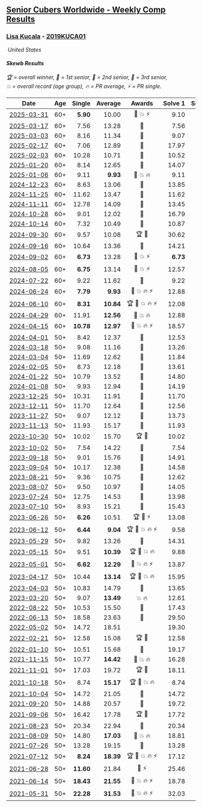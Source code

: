 <style>table {white-space: nowrap;}</style>
<link rel="stylesheet" type="text/css" href="/scw-comp/css/flags.css" />

## [Senior Cubers Worldwide - Weekly Comp Results](/scw-comp/results/)
### [Lisa Kucala](README.md) - [2019KUCA01](https://www.worldcubeassociation.org/persons/2019KUCA01?event=skewb)

<i class="flag flag-US" />&nbsp;United States

#### Skewb Results

<span style="white-space: nowrap;">🏆 = overall winner</span>, <span style="white-space: nowrap;">🥇 = 1st senior</span>, <span style="white-space: nowrap;">🥈 = 2nd senior</span>, <span style="white-space: nowrap;">🥉 = 3rd senior</span>, <span style="white-space: nowrap;">💥 = overall record (age group)</span>, <span style="white-space: nowrap;">🔥 = PR average</span>, <span style="white-space: nowrap;">⚡ = PR single</span>.

| Date | Age | Single | Average | Awards | Solve 1 | Solve 2 | Solve 3 | Solve 4 | Solve 5 | Video |
| :--: | :--: | --: | --: | :--: | --: | --: | --: | --: | --: | :-- |
| [2025-03-31](../../results/2025-03-31/skewb.md) | 60+ | **5.90** | 10.00 | 🥈 💥 ⚡ | 9.10 | **5.90** | 9.91 | 10.99 | 14.78 | [Desktop](https://www.facebook.com/events/675467158281524/permalink/685646820596891) / [Mobile](https://m.facebook.com/events/675467158281524?view=permalink&id=685646820596891) |
| [2025-03-17](../../results/2025-03-17/skewb.md) | 60+ | 7.56 | 13.28 | 🥈 | 7.56 | 12.53 | 14.19 | 14.78 | 13.12 | [Desktop](https://www.facebook.com/events/978028041063147/permalink/987962193403065) / [Mobile](https://m.facebook.com/events/978028041063147?view=permalink&id=987962193403065) |
| [2025-03-03](../../results/2025-03-03/skewb.md) | 60+ | 8.16 | 11.34 | 🥈 | 9.07 | 11.61 | 8.16 | 13.34 | 13.34 | [Desktop](https://www.facebook.com/events/501753452722790/permalink/510981705133298) / [Mobile](https://m.facebook.com/events/501753452722790?view=permalink&id=510981705133298) |
| [2025-02-17](../../results/2025-02-17/skewb.md) | 60+ | 7.06 | 12.89 | 🥈 | 17.97 | 7.06 | 15.16 | 12.03 | 11.47 | [Desktop](https://www.facebook.com/events/3910571685857249/permalink/3923568814557536) / [Mobile](https://m.facebook.com/events/3910571685857249?view=permalink&id=3923568814557536) |
| [2025-02-03](../../results/2025-02-03/skewb.md) | 60+ | 10.28 | 10.71 | 🥈 | 10.52 | 11.46 | 11.00 | 10.61 | 10.28 | [Desktop](https://www.facebook.com/events/944171791203814/permalink/954350630185930) / [Mobile](https://m.facebook.com/events/944171791203814?view=permalink&id=954350630185930) |
| [2025-01-20](../../results/2025-01-20/skewb.md) | 60+ | 8.14 | 12.65 | 🥈 | 14.07 | 13.48 | 10.40 | 8.14 | 14.28 | [Desktop](https://www.facebook.com/events/1298033571516093/permalink/1307807617205355) / [Mobile](https://m.facebook.com/events/1298033571516093?view=permalink&id=1307807617205355) |
| [2025-01-06](../../results/2025-01-06/skewb.md) | 60+ | 9.11 | **9.93** | 🥈 💥 🔥 | 9.11 | 9.32 | 10.40 | 14.22 | 10.07 | [Desktop](https://www.facebook.com/events/627142583067327/permalink/636726285442290) / [Mobile](https://m.facebook.com/events/627142583067327?view=permalink&id=636726285442290) |
| [2024-12-23](../../results/2024-12-23/skewb.md) | 60+ | 8.63 | 13.06 | 🥈 | 13.85 | 12.33 | 13.01 | 15.38 | 8.63 | [Desktop](https://www.facebook.com/events/1319402379491573/permalink/1323499775748500) / [Mobile](https://m.facebook.com/events/1319402379491573?view=permalink&id=1323499775748500) |
| [2024-11-25](../../results/2024-11-25/skewb.md) | 60+ | 11.62 | 13.47 | 🥈 | 11.62 | 12.28 | 17.97 | 15.02 | 13.11 | [Desktop](https://www.facebook.com/events/1941789882998379/permalink/1951024898741544) / [Mobile](https://m.facebook.com/events/1941789882998379?view=permalink&id=1951024898741544) |
| [2024-11-11](../../results/2024-11-11/skewb.md) | 60+ | 12.78 | 14.09 | 🥈 | 13.45 | 13.92 | 12.78 | 15.25 | 14.89 | [Desktop](https://www.facebook.com/events/2181074155610032/permalink/2191235217927259) / [Mobile](https://m.facebook.com/events/2181074155610032?view=permalink&id=2191235217927259) |
| [2024-10-28](../../results/2024-10-28/skewb.md) | 60+ | 9.01 | 12.02 | 🥉 | 16.79 | 10.76 | 9.01 | 11.58 | 13.72 | [Desktop](https://www.facebook.com/events/929053079074962/permalink/938493241464279) / [Mobile](https://m.facebook.com/events/929053079074962?view=permalink&id=938493241464279) |
| [2024-10-14](../../results/2024-10-14/skewb.md) | 60+ | 7.32 | 10.49 | 🥈 | 10.87 | 13.45 | 7.32 | 7.68 | 12.93 | [Desktop](https://www.facebook.com/events/574257274950611/permalink/584517100591295) / [Mobile](https://m.facebook.com/events/574257274950611?view=permalink&id=584517100591295) |
| [2024-09-30](../../results/2024-09-30/skewb.md) | 60+ | 9.57 | 10.08 | 🏆 🥇 | 30.62 | 9.57 | 10.05 | 10.26 | 9.93 | [Desktop](https://www.facebook.com/events/1131341765207379/permalink/1142232114118344) / [Mobile](https://m.facebook.com/events/1131341765207379?view=permalink&id=1142232114118344) |
| [2024-09-16](../../results/2024-09-16/skewb.md) | 60+ | 10.64 | 13.36 | 🥉 | 14.21 | 12.41 | 22.95 | 10.64 | 13.47 | [Desktop](https://www.facebook.com/events/876328274072061/permalink/885096813195207) / [Mobile](https://m.facebook.com/events/876328274072061?view=permalink&id=885096813195207) |
| [2024-09-02](../../results/2024-09-02/skewb.md) | 60+ | **6.73** | 13.28 | 🥈 💥 ⚡ | **6.73** | 18.32 | 13.24 | 15.95 | 10.64 | [Desktop](https://www.facebook.com/events/520382934031785/permalink/527868076616604) / [Mobile](https://m.facebook.com/events/520382934031785?view=permalink&id=527868076616604) |
| [2024-08-05](../../results/2024-08-05/skewb.md) | 60+ | **6.75** | 13.14 | 🥉 💥 ⚡ | 12.57 | 10.17 | 16.67 | 19.16 | **6.75** | [Desktop](https://www.facebook.com/events/2580397835477735/permalink/2591510131033172) / [Mobile](https://m.facebook.com/events/2580397835477735?view=permalink&id=2591510131033172) |
| [2024-07-22](../../results/2024-07-22/skewb.md) | 60+ | 9.22 | 11.62 | 🥈 | 9.22 | 10.07 | 18.93 | 12.26 | 12.53 | [Desktop](https://www.facebook.com/events/1450990238890383/permalink/1459403798049027) / [Mobile](https://m.facebook.com/events/1450990238890383?view=permalink&id=1459403798049027) |
| [2024-06-24](../../results/2024-06-24/skewb.md) | 60+ | **7.79** | **9.93** | 🥉 💥 🔥 ⚡ | 12.88 | 8.04 | 11.35 | 10.40 | **7.79** | [Desktop](https://www.facebook.com/events/1211259256891949/permalink/1219518842732657) / [Mobile](https://m.facebook.com/events/1211259256891949?view=permalink&id=1219518842732657) |
| [2024-06-10](../../results/2024-06-10/skewb.md) | 60+ | **8.31** | **10.84** | 🏆 🥇 💥 🔥 ⚡ | 12.08 | 10.17 | 11.59 | 10.75 | **8.31** | [Desktop](https://www.facebook.com/events/814120963986407/permalink/822403803158123) / [Mobile](https://m.facebook.com/events/814120963986407?view=permalink&id=822403803158123) |
| [2024-04-29](../../results/2024-04-29/skewb.md) | 60+ | 11.91 | **12.56** | 🥈 💥 🔥 | 12.88 | 11.91 | 12.86 | 12.77 | 12.06 | [Desktop](https://www.facebook.com/events/1658891934647799/permalink/1667549407115385) / [Mobile](https://m.facebook.com/events/1658891934647799?view=permalink&id=1667549407115385) |
| [2024-04-15](../../results/2024-04-15/skewb.md) | 60+ | **10.78** | **12.97** | 🥈 💥 🔥 ⚡ | 18.57 | 11.94 | **10.78** | 13.84 | 13.12 | [Desktop](https://www.facebook.com/events/752364543677924/permalink/759083973005981) / [Mobile](https://m.facebook.com/events/752364543677924?view=permalink&id=759083973005981) |
| [2024-04-01](../../results/2024-04-01/skewb.md) | 50+ | 8.42 | 12.37 | 🥈 | 12.53 | 8.42 | 11.23 | 17.03 | 13.36 | [Desktop](https://www.facebook.com/events/405769728858313/permalink/414147888020497) / [Mobile](https://m.facebook.com/events/405769728858313?view=permalink&id=414147888020497) |
| [2024-03-18](../../results/2024-03-18/skewb.md) | 50+ | 9.08 | 11.16 | 🥈 | 13.26 | 10.76 | 11.73 | 10.99 | 9.08 | [Desktop](https://www.facebook.com/events/424084876660275/permalink/431965589205537) / [Mobile](https://m.facebook.com/events/424084876660275?view=permalink&id=431965589205537) |
| [2024-03-04](../../results/2024-03-04/skewb.md) | 50+ | 11.69 | 12.62 | 🥈 | 11.84 | 11.71 | 11.69 | 15.49 | 14.31 | [Desktop](https://www.facebook.com/events/424128753424901/permalink/430174066153703) / [Mobile](https://m.facebook.com/events/424128753424901?view=permalink&id=430174066153703) |
| [2024-02-05](../../results/2024-02-05/skewb.md) | 50+ | 8.73 | 12.18 | 🥉 | 13.61 | 11.35 | 8.73 | 18.56 | 11.59 | [Desktop](https://www.facebook.com/events/224940820608552/permalink/232504983185469) / [Mobile](https://m.facebook.com/events/224940820608552?view=permalink&id=232504983185469) |
| [2024-01-22](../../results/2024-01-22/skewb.md) | 50+ | 10.79 | 13.52 | 🥈 | 14.80 | 13.84 | 15.36 | 11.92 | 10.79 | [Desktop](https://www.facebook.com/events/919142036315696/permalink/927776688785564) / [Mobile](https://m.facebook.com/events/919142036315696?view=permalink&id=927776688785564) |
| [2024-01-08](../../results/2024-01-08/skewb.md) | 50+ | 9.93 | 12.94 | 🥈 | 14.19 | 9.93 | 11.23 | 14.19 | 13.39 | [Desktop](https://www.facebook.com/events/400079779140864/permalink/407064058442436) / [Mobile](https://m.facebook.com/events/400079779140864?view=permalink&id=407064058442436) |
| [2023-12-25](../../results/2023-12-25/skewb.md) | 50+ | 10.31 | 11.91 | 🥈 | 11.70 | 14.69 | 13.60 | 10.31 | 10.43 | [Desktop](https://www.facebook.com/events/737938394503175/permalink/745081067122241) / [Mobile](https://m.facebook.com/events/737938394503175?view=permalink&id=745081067122241) |
| [2023-12-11](../../results/2023-12-11/skewb.md) | 50+ | 11.70 | 12.64 | 🥈 | 12.56 | 11.92 | 13.45 | 11.70 | 18.69 | [Desktop](https://www.facebook.com/events/256225627472117/permalink/264405673320779) / [Mobile](https://m.facebook.com/events/256225627472117?view=permalink&id=264405673320779) |
| [2023-11-27](../../results/2023-11-27/skewb.md) | 50+ | 9.07 | 12.12 | 🥈 | 13.73 | 10.55 | 13.60 | 9.07 | 12.20 | [Desktop](https://www.facebook.com/events/872715707643227/permalink/880035703577894) / [Mobile](https://m.facebook.com/events/872715707643227?view=permalink&id=880035703577894) |
| [2023-11-13](../../results/2023-11-13/skewb.md) | 50+ | 11.93 | 15.17 | 🥈 | 11.93 | 15.60 | 16.06 | 13.84 | 17.14 | [Desktop](https://www.facebook.com/events/1003569957614479/permalink/1010662693571872) / [Mobile](https://m.facebook.com/events/1003569957614479?view=permalink&id=1010662693571872) |
| [2023-10-30](../../results/2023-10-30/skewb.md) | 50+ | 10.02 | 15.70 | 🏆 🥇 | 10.02 | 12.81 | 20.83 | 19.27 | 15.01 | [Desktop](https://www.facebook.com/events/690958203130039/permalink/697866492439210) / [Mobile](https://m.facebook.com/events/690958203130039?view=permalink&id=697866492439210) |
| [2023-10-02](../../results/2023-10-02/skewb.md) | 50+ | 7.54 | 14.22 | 🥈 | 7.54 | 14.87 | 14.42 | 13.36 | 14.91 | [Desktop](https://www.facebook.com/events/1174919303425786/permalink/1182621249322258) / [Mobile](https://m.facebook.com/events/1174919303425786?view=permalink&id=1182621249322258) |
| [2023-09-18](../../results/2023-09-18/skewb.md) | 50+ | 9.01 | 15.76 | 🥈 | 14.91 | 9.01 | 16.76 | 17.76 | 15.62 | [Desktop](https://www.facebook.com/events/1513433686174189/permalink/1519634322220792) / [Mobile](https://m.facebook.com/events/1513433686174189?view=permalink&id=1519634322220792) |
| [2023-09-04](../../results/2023-09-04/skewb.md) | 50+ | 10.17 | 12.38 | 🥈 | 14.58 | 33.46 | 11.58 | 10.99 | 10.17 | [Desktop](https://www.facebook.com/events/2641073766048109/permalink/2651135488375270) / [Mobile](https://m.facebook.com/events/2641073766048109?view=permalink&id=2651135488375270) |
| [2023-08-21](../../results/2023-08-21/skewb.md) | 50+ | 9.36 | 10.75 | 🥈 | 12.62 | 9.36 | 10.05 | 9.59 | 13.71 | [Desktop](https://www.facebook.com/events/1221531751824966/permalink/1227174651260676) / [Mobile](https://m.facebook.com/events/1221531751824966?view=permalink&id=1227174651260676) |
| [2023-08-07](../../results/2023-08-07/skewb.md) | 50+ | 9.50 | 10.97 | 🥈 | 14.05 | 9.50 | 11.96 | 9.59 | 11.37 | [Desktop](https://www.facebook.com/events/666756165039562/permalink/668462074868971) / [Mobile](https://m.facebook.com/events/666756165039562?view=permalink&id=668462074868971) |
| [2023-07-24](../../results/2023-07-24/skewb.md) | 50+ | 12.75 | 14.53 | 🥈 | 13.98 | 17.66 | 16.64 | 12.96 | 12.75 | [Desktop](https://www.facebook.com/events/806030584473421/permalink/812637233812756) / [Mobile](https://m.facebook.com/events/806030584473421?view=permalink&id=812637233812756) |
| [2023-07-10](../../results/2023-07-10/skewb.md) | 50+ | 8.93 | 15.21 | 🥉 | 15.43 | 8.93 | 19.98 | 16.75 | 13.44 | [Desktop](https://www.facebook.com/events/290406996735190/permalink/295858892856667) / [Mobile](https://m.facebook.com/events/290406996735190?view=permalink&id=295858892856667) |
| [2023-06-26](../../results/2023-06-26/skewb.md) | 50+ | **6.26** | 10.51 | 🏆 🥇 ⚡ | 13.08 | 7.39 | **6.26** | 11.05 | 16.23 | [Desktop](https://www.facebook.com/events/310574547970581/permalink/317045367323499) / [Mobile](https://m.facebook.com/events/310574547970581?view=permalink&id=317045367323499) |
| [2023-06-12](../../results/2023-06-12/skewb.md) | 50+ | **6.44** | **9.04** | 🏆 🥇 💥 🔥 ⚡ | 9.58 | 8.11 | 11.69 | 9.42 | **6.44** | [Desktop](https://www.facebook.com/events/252304080823510/permalink/260332823353969) / [Mobile](https://m.facebook.com/events/252304080823510?view=permalink&id=260332823353969) |
| [2023-05-29](../../results/2023-05-29/skewb.md) | 50+ | 9.82 | 13.26 | 🥉 | 14.31 | 16.54 | 9.82 | 14.02 | 11.45 | [Desktop](https://www.facebook.com/events/3552780501633678/permalink/3561460340765694) / [Mobile](https://m.facebook.com/events/3552780501633678?view=permalink&id=3561460340765694) |
| [2023-05-15](../../results/2023-05-15/skewb.md) | 50+ | 9.51 | **10.39** | 🏆 🥇 💥 🔥 | 9.88 | 9.51 | 9.61 | 17.86 | 11.68 | [Desktop](https://www.facebook.com/events/128088546941599/permalink/138639652553155) / [Mobile](https://m.facebook.com/events/128088546941599?view=permalink&id=138639652553155) |
| [2023-05-01](../../results/2023-05-01/skewb.md) | 50+ | **6.62** | **12.29** | 🥈 💥 🔥 ⚡ | 13.87 | 17.69 | 12.22 | **6.62** | 10.79 | [Desktop](https://www.facebook.com/events/1407988503335303/permalink/1416361229164697) / [Mobile](https://m.facebook.com/events/1407988503335303?view=permalink&id=1416361229164697) |
| [2023-04-17](../../results/2023-04-17/skewb.md) | 50+ | 10.44 | **13.14** | 🏆 🥇 💥 🔥 | 15.95 | 10.44 | 15.17 | 12.88 | 11.38 | [Desktop](https://www.facebook.com/events/238970528738328/permalink/245883411380373) / [Mobile](https://m.facebook.com/events/238970528738328?view=permalink&id=245883411380373) |
| [2023-04-03](../../results/2023-04-03/skewb.md) | 50+ | 10.83 | 14.79 | 🥈 | 13.65 | 20.21 | 15.85 | 10.83 | 14.87 | [Desktop](https://www.facebook.com/events/610841793891609/permalink/617211333254655) / [Mobile](https://m.facebook.com/events/610841793891609?view=permalink&id=617211333254655) |
| [2023-03-20](../../results/2023-03-20/skewb.md) | 50+ | 9.07 | **13.49** | 💥 🔥 | 12.61 | 13.81 | 9.07 | 14.25 | 14.04 | [Desktop](https://www.facebook.com/events/171663595723883/permalink/180028401554069) / [Mobile](https://m.facebook.com/events/171663595723883?view=permalink&id=180028401554069) |
| [2022-08-22](../../results/2022-08-22/skewb.md) | 50+ | 10.53 | 15.50 | 🥉 | 17.43 | 19.21 | 10.53 | 17.18 | 11.90 | [Desktop](https://www.facebook.com/events/476554570981315/permalink/485033706800068) / [Mobile](https://m.facebook.com/events/476554570981315?view=permalink&id=485033706800068) |
| [2022-06-13](../../results/2022-06-13/skewb.md) | 50+ | 18.58 | 23.63 | 🥉 | 29.50 | 28.91 | 18.58 | 19.58 | 22.39 | [Desktop](https://www.facebook.com/events/1002774037090769/permalink/1011398292895010) / [Mobile](https://m.facebook.com/events/1002774037090769?view=permalink&id=1011398292895010) |
| [2022-05-02](../../results/2022-05-02/skewb.md) | 50+ | 14.72 | 18.51 |  | 19.30 | 18.83 | 14.72 | 17.39 | 20.57 | [Desktop](https://www.facebook.com/events/3199116787026413/permalink/3208176842787074) / [Mobile](https://m.facebook.com/events/3199116787026413?view=permalink&id=3208176842787074) |
| [2022-02-21](../../results/2022-02-21/skewb.md) | 50+ | 12.58 | 15.08 | 🏆 🥇 | 12.58 | 13.68 | 15.35 | 35.94 | 16.21 | [Desktop](https://www.facebook.com/events/283377510532834/permalink/290398023164116) / [Mobile](https://m.facebook.com/events/283377510532834?view=permalink&id=290398023164116) |
| [2022-01-10](../../results/2022-01-10/skewb.md) | 50+ | 10.51 | 15.68 | 🥈 | 19.17 | 10.51 | 12.33 | 15.53 | 26.80 | [Desktop](https://www.facebook.com/events/1071902263370982/permalink/1075632412997967) / [Mobile](https://m.facebook.com/events/1071902263370982?view=permalink&id=1075632412997967) |
| [2021-11-15](../../results/2021-11-15/skewb.md) | 50+ | 10.77 | **14.42** | 🥇 💥 🔥 | 16.28 | 14.27 | 13.49 | 10.77 | 15.49 | [Desktop](https://www.facebook.com/events/914365772539993/permalink/917395888903648) / [Mobile](https://m.facebook.com/events/914365772539993?view=permalink&id=917395888903648) |
| [2021-11-01](../../results/2021-11-01/skewb.md) | 50+ | 17.03 | 19.72 | 🏆 🥇 | 18.11 | 27.98 | 19.22 | 21.84 | 17.03 | [Desktop](https://www.facebook.com/events/337902458133818/permalink/343479387576125) / [Mobile](https://m.facebook.com/events/337902458133818?view=permalink&id=343479387576125) |
| [2021-10-18](../../results/2021-10-18/skewb.md) | 50+ | 8.74 | **15.17** | 🏆 🥇 💥 🔥 | 8.74 | 15.50 | 20.18 | 14.15 | 15.86 | [Desktop](https://www.facebook.com/events/625257752191369/permalink/630965068287304) / [Mobile](https://m.facebook.com/events/625257752191369?view=permalink&id=630965068287304) |
| [2021-10-04](../../results/2021-10-04/skewb.md) | 50+ | 14.72 | 21.05 | 🥈 | 14.72 | 17.85 | 25.00 | 28.52 | 20.30 | [Desktop](https://www.facebook.com/events/1205858816603137/permalink/1212337365955282) / [Mobile](https://m.facebook.com/events/1205858816603137?view=permalink&id=1212337365955282) |
| [2021-09-20](../../results/2021-09-20/skewb.md) | 50+ | 14.88 | 20.57 | 🥉 | 19.72 | 21.45 | 14.88 | 20.55 | 22.40 | [Desktop](https://www.facebook.com/events/374286267681717/permalink/383029573474053) / [Mobile](https://m.facebook.com/events/374286267681717?view=permalink&id=383029573474053) |
| [2021-09-06](../../results/2021-09-06/skewb.md) | 50+ | 16.42 | 17.78 | 🏆 🥇 | 17.72 | 18.42 | 19.91 | 16.42 | 17.20 | [Desktop](https://www.facebook.com/events/369922348122346/permalink/377307760717138) / [Mobile](https://m.facebook.com/events/369922348122346?view=permalink&id=377307760717138) |
| [2021-08-23](../../results/2021-08-23/skewb.md) | 50+ | 20.34 | 22.94 | 🥈 | 20.34 | 23.55 | 21.77 | 23.49 | 27.08 | [Desktop](https://www.facebook.com/events/540950593849891/permalink/548062443138706) / [Mobile](https://m.facebook.com/events/540950593849891?view=permalink&id=548062443138706) |
| [2021-08-09](../../results/2021-08-09/skewb.md) | 50+ | 14.80 | **17.03** | 🥈 💥 🔥 | 18.81 | 15.17 | 14.80 | 17.12 | 27.15 | [Desktop](https://www.facebook.com/events/342027504219422/permalink/347173787038127) / [Mobile](https://m.facebook.com/events/342027504219422?view=permalink&id=347173787038127) |
| [2021-07-26](../../results/2021-07-26/skewb.md) | 50+ | 13.28 | 19.15 | 🥉 | 13.28 | 18.77 | 18.27 | 21.23 | 20.41 | [Desktop](https://www.facebook.com/events/5895704557137692/permalink/5960372354004245) / [Mobile](https://m.facebook.com/events/5895704557137692?view=permalink&id=5960372354004245) |
| [2021-07-12](../../results/2021-07-12/skewb.md) | 50+ | **8.24** | **18.39** | 🏆 🥇 💥 🔥 ⚡ | 17.12 | 22.61 | 18.56 | **8.24** | 19.48 | [Desktop](https://www.facebook.com/events/853178815336395/permalink/860042934649983) / [Mobile](https://m.facebook.com/events/853178815336395?view=permalink&id=860042934649983) |
| [2021-06-28](../../results/2021-06-28/skewb.md) | 50+ | **11.60** | 21.84 | 🥇 ⚡ | 25.46 | 23.80 | **11.60** | 19.29 | 22.43 | [Desktop](https://www.facebook.com/events/2032757193542617/permalink/2039523306199339) / [Mobile](https://m.facebook.com/events/2032757193542617?view=permalink&id=2039523306199339) |
| [2021-06-14](../../results/2021-06-14/skewb.md) | 50+ | **18.43** | **21.55** | 🥈 💥 🔥 ⚡ | 18.78 | 29.42 | 26.11 | 19.77 | **18.43** | [Desktop](https://www.facebook.com/events/154757253369245/permalink/160341779477459) / [Mobile](https://m.facebook.com/events/154757253369245?view=permalink&id=160341779477459) |
| [2021-05-31](../../results/2021-05-31/skewb.md) | 50+ | **22.28** | **31.53** | 🥉 💥 🔥 ⚡ | 32.03 | 30.68 | 34.59 | **22.28** | 31.88 | [Desktop](https://www.facebook.com/events/4232725036784843/permalink/4261766390547374) / [Mobile](https://m.facebook.com/events/4232725036784843?view=permalink&id=4261766390547374) |


<!-- Global site tag (gtag.js) - Google Analytics -->
<script async src="https://www.googletagmanager.com/gtag/js?id=UA-86348435-3"></script>
<script>window.dataLayer = window.dataLayer || []; function gtag() {dataLayer.push(arguments);} gtag('js', new Date()); gtag('config', 'UA-86348435-3');</script>

